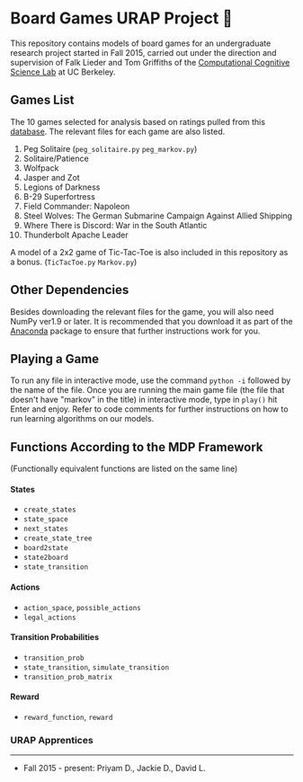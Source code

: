 # Board Games URAP Project :game_die:

This repository contains models of board games for an undergraduate research project started in Fall 2015, carried out under the direction and supervision of Falk Lieder and Tom Griffiths of the [Computational Cognitive Science Lab](http://cocosci.berkeley.edu/) at UC Berkeley.

## Games List

The 10 games selected for analysis based on ratings pulled from this [database](https://github.com/rasmusgreve/BoardGameGeek/blob/master/BoardGameGeek/data_w_right_ratings2014-05-02.csv). The relevant files for each game are also listed.

1. Peg Solitaire (`peg_solitaire.py` `peg_markov.py`)
2. Solitaire/Patience
3. Wolfpack
4. Jasper and Zot
5. Legions of Darkness
6. B-29 Superfortress
7. Field Commander: Napoleon
8. Steel Wolves: The German Submarine Campaign Against Allied Shipping
9. Where There is Discord: War in the South Atlantic
10. Thunderbolt Apache Leader

A model of a 2x2 game of Tic-Tac-Toe is also included in this repository as a bonus. (`TicTacToe.py` `Markov.py`)

## Other Dependencies

Besides downloading the relevant files for the game, you will also need NumPy ver1.9 or later.
It is recommended that you download it as part of the [Anaconda](https://www.continuum.io/downloads) package to ensure that further instructions work for you.

## Playing a Game

To run any file in interactive mode, use the command `python -i` followed by the name of the file.
Once you are running the main game file (the file that doesn't have "markov" in the title) in interactive mode, type in `play()` hit Enter and enjoy. Refer to code comments for further instructions on how to run learning algorithms on our models.

## Functions According to the MDP Framework 
(Functionally equivalent functions are listed on the same line)

#### States
  - `create_states`
  - `state_space`
  - `next_states`
  - `create_state_tree`
  - `board2state`
  - `state2board`
  - `state_transition`
  
#### Actions
  - `action_space`, `possible_actions`
  - `legal_actions`
 
#### Transition Probabilities
  - `transition_prob`
  - `state_transition`, `simulate_transition`
  - `transition_prob_matrix`
  
#### Reward
  - `reward_function`, `reward`
  

### URAP Apprentices
---------------------
* Fall 2015 - present: Priyam D., Jackie D., David L.


